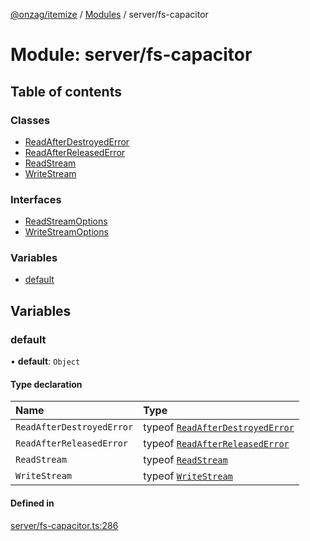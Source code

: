 [@onzag/itemize](../README.md) / [Modules](../modules.md) / server/fs-capacitor

# Module: server/fs-capacitor

## Table of contents

### Classes

- [ReadAfterDestroyedError](../classes/server_fs_capacitor.ReadAfterDestroyedError.md)
- [ReadAfterReleasedError](../classes/server_fs_capacitor.ReadAfterReleasedError.md)
- [ReadStream](../classes/server_fs_capacitor.ReadStream.md)
- [WriteStream](../classes/server_fs_capacitor.WriteStream.md)

### Interfaces

- [ReadStreamOptions](../interfaces/server_fs_capacitor.ReadStreamOptions.md)
- [WriteStreamOptions](../interfaces/server_fs_capacitor.WriteStreamOptions.md)

### Variables

- [default](server_fs_capacitor.md#default)

## Variables

### default

• **default**: `Object`

#### Type declaration

| Name | Type |
| :------ | :------ |
| `ReadAfterDestroyedError` | typeof [`ReadAfterDestroyedError`](../classes/server_fs_capacitor.ReadAfterDestroyedError.md) |
| `ReadAfterReleasedError` | typeof [`ReadAfterReleasedError`](../classes/server_fs_capacitor.ReadAfterReleasedError.md) |
| `ReadStream` | typeof [`ReadStream`](../classes/server_fs_capacitor.ReadStream.md) |
| `WriteStream` | typeof [`WriteStream`](../classes/server_fs_capacitor.WriteStream.md) |

#### Defined in

[server/fs-capacitor.ts:286](https://github.com/onzag/itemize/blob/59702dd5/server/fs-capacitor.ts#L286)
